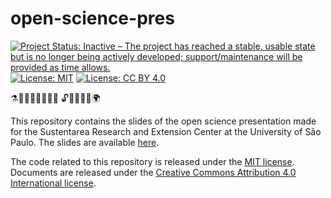 # open-science-pres

<!-- badges: start -->
[![Project Status: Inactive – The project has reached a stable, usable state but is no longer being actively developed; support/maintenance will be provided as time allows.](https://www.repostatus.org/badges/latest/inactive.svg)](https://www.repostatus.org/#inactive)
[![License:
MIT](https://img.shields.io/badge/license-MIT-green)](https://choosealicense.com/licenses/mit/)
[![License: CC BY
4.0](https://img.shields.io/badge/License-CC_BY_4.0-lightgrey.svg)](https://creativecommons.org/licenses/by/4.0/)
<!-- badges: end -->

⚗️🧪🧫🧬🔬🔭📡🔎 🔓⛓️‍💥🌊✊🌍

This repository contains the slides of the open science presentation made for the Sustentarea Research and Extension Center at the University of São Paulo. The slides are available [here](https://danielvartan.github.io/open-science-pres/).

The code related to this repository is released under the [MIT
license](https://opensource.org/license/mit/). Documents are released under the [Creative Commons Attribution 4.0 International
license](https://creativecommons.org/licenses/by/4.0/).
